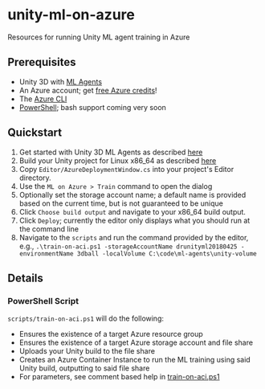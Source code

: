 # unity-ml-on-azure
Resources for running Unity ML agent training in Azure

## Prerequisites
- Unity 3D with [ML Agents](https://github.com/Unity-Technologies/ml-agents/blob/master/docs/Getting-Started-with-Balance-Ball.md)
- An Azure account; get [free Azure credits](https://azure.microsoft.com/Credits/Free)!
- The [Azure CLI](https://docs.microsoft.com/en-us/cli/azure/install-azure-cli?view=azure-cli-latest)
- [PowerShell](https://github.com/powershell/powershell#get-powershell); bash support coming very soon

## Quickstart
1. Get started with Unity 3D ML Agents as described [here](https://github.com/Unity-Technologies/ml-agents/blob/master/docs/Getting-Started-with-Balance-Ball.md)
1. Build your Unity project for Linux x86_64 as described [here](https://github.com/Unity-Technologies/ml-agents/blob/master/docs/Using-Docker.md)
1. Copy `Editor/AzureDeploymentWindow.cs` into your project's Editor directory.
1. Use the `ML on Azure > Train` command to open the dialog
1. Optionally set the storage account name; a default name is provided based on the current time, but is not guaranteed to be unique
1. Click `Choose build output` and navigate to your x86_64 build output.
1. Click `Deploy`; currently the editor only displays what you should run at the command line
1. Navigate to the `scripts` and run the command provided by the editor, e.g., `.\train-on-aci.ps1 -storageAccountName drunityml20180425 -environmentName 3dball -localVolume C:\code\ml-agents\unity-volume` 

## Details

### PowerShell Script
`scripts/train-on-aci.ps1` will do the following:
- Ensures the existence of a target Azure resource group
- Ensures the existence of a target Azure storage account and file share
- Uploads your Unity build to the file share
- Creates an Azure Container Instance to run the ML training using said Unity build, outputting to said file share
- For parameters, see comment based help in [train-on-aci.ps1](./scripts/train-on-aci.ps1)